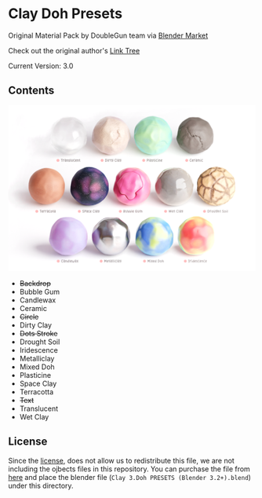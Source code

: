# Clay Doh Presets

Original Material Pack by DoubleGun team via [Blender Market](https://blendermarket.com/products/claydoh)

Check out the original author's [Link Tree](https://www.linktr.ee/doublegum)

Current Version: 3.0

## Contents

![The Bundle By Grida - Clay Doh Presets Catalogue](./catalogue.png)

- ~~Backdrop~~
- Bubble Gum
- Candlewax
- Ceramic
- ~~Circle~~
- Dirty Clay
- ~~Dots Stroke~~
- Drought Soil
- Iridescence
- Metalliclay
- Mixed Doh
- Plasticine
- Space Clay
- Terracotta
- ~~Text~~
- Translucent
- Wet Clay

## License

Since the [license](https://blendermarket.com/page/royalty-free-license), does not allow us to redistribute this file, we are not including the ojbects files in this repository. You can purchase the file from [here](https://blendermarket.com/products/claydoh) and place the blender file (`Clay 3.Doh PRESETS (Blender 3.2+).blend`) under this directory.
